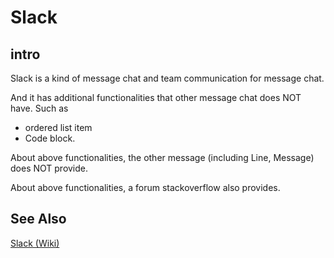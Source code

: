 # Slack
## intro
Slack is a kind of message chat and team communication for message chat. 

And it has additional functionalities that other message chat does NOT have. Such as

+ ordered list item
+ Code block.
  
About above functionalities, the other message (including Line, Message) does NOT provide.

About above functionalities, a forum stackoverflow also provides.

## See Also
[Slack (Wiki)](https://en.wikipedia.org/wiki/Slack_(software))
